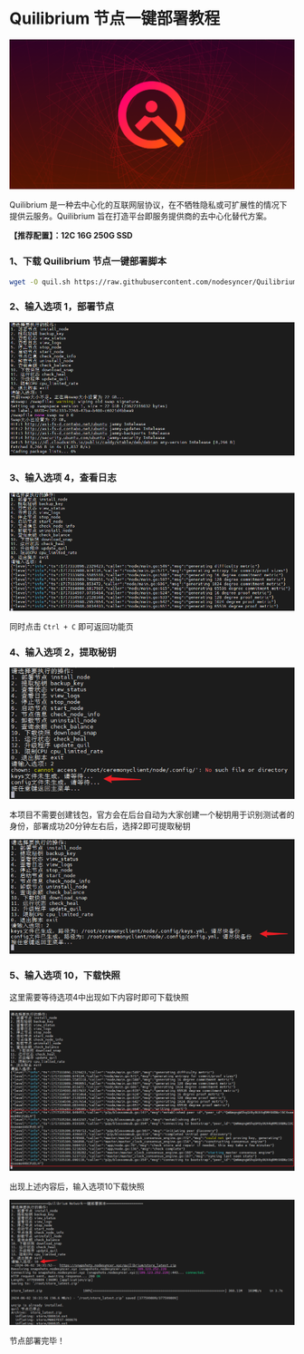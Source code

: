 # Quilibrium 节点一键部署教程

![](quilibrium.png)

Quilibrium 是一种去中心化的互联网层协议，在不牺牲隐私或可扩展性的情况下提供云服务。Quilibrium 旨在打造平台即服务提供商的去中心化替代方案。

**【推荐配置】：12C 16G 250G SSD**

### 1、下载 Quilibrium 节点一键部署脚本

```bash
wget -O quil.sh https://raw.githubusercontent.com/nodesyncer/Quilibrium/main/quil.sh && chmod +x quil.sh && ./quil.sh
```

### 2、输入选项 1，部署节点

![](1.png)

### 3、输入选项 4，查看日志

![](2.png)

同时点击 `Ctrl + C` 即可返回功能页

### 4、输入选项 2，提取秘钥

![](3.png)

本项目不需要创建钱包，官方会在后台自动为大家创建一个秘钥用于识别测试者的身份，部署成功20分钟左右后，选择2即可提取秘钥

![](4.png)

### 5、输入选项 10，下载快照

这里需要等待选项4中出现如下内容时即可下载快照

![](5.png)

出现上述内容后，输入选项10下载快照

![](6.png)

节点部署完毕！

